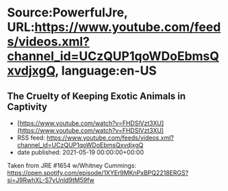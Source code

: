 # Source:PowerfulJre, URL:https://www.youtube.com/feeds/videos.xml?channel_id=UCzQUP1qoWDoEbmsQxvdjxgQ, language:en-US

## The Cruelty of Keeping Exotic Animals in Captivity
 - [https://www.youtube.com/watch?v=FHDSlVzt3XU](https://www.youtube.com/watch?v=FHDSlVzt3XU)
 - RSS feed: https://www.youtube.com/feeds/videos.xml?channel_id=UCzQUP1qoWDoEbmsQxvdjxgQ
 - date published: 2021-05-19 00:00:00+00:00

Taken from JRE #1654 w/Whitney Cummings:
https://open.spotify.com/episode/1XYEr9MKnPxBPQ2218ERGS?si=J9RwhXL-S7yUnld9tM59fw

